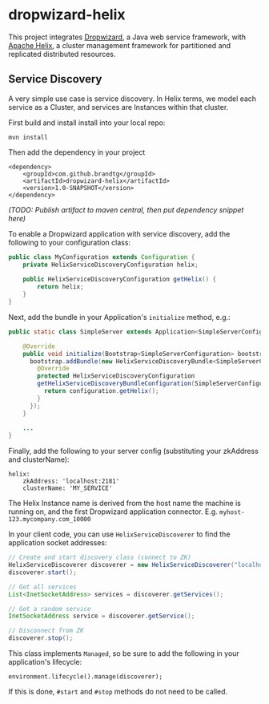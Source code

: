 dropwizard-helix
================

This project integrates [Dropwizard](http://www.dropwizard.io/), a Java web service framework,
with [Apache Helix](http://helix.apache.org/), a cluster management framework for partitioned and replicated
distributed resources.

Service Discovery
-----------------

A very simple use case is service discovery. In Helix terms, we model each service as a Cluster, and
services are Instances within that cluster.

First build and install install into your local repo:

```
mvn install
```

Then add the dependency in your project

```
<dependency>
    <groupId>com.github.brandtg</groupId>
    <artifactId>dropwizard-helix</artifactId>
    <version>1.0-SNAPSHOT</version>
</dependency>
```

_(TODO: Publish artifact to maven central, then put dependency snippet here)_

To enable a Dropwizard application with service discovery, add the following to your configuration class:

```java
public class MyConfiguration extends Configuration {
    private HelixServiceDiscoveryConfiguration helix;
    
    public HelixServiceDiscoveryConfiguration getHelix() {
        return helix;
    }
}
```

Next, add the bundle in your Application's `initialize` method, e.g.:


```java
public static class SimpleServer extends Application<SimpleServerConfiguration> {

    @Override
    public void initialize(Bootstrap<SimpleServerConfiguration> bootstrap) {
      bootstrap.addBundle(new HelixServiceDiscoveryBundle<SimpleServerConfiguration>() {
        @Override
        protected HelixServiceDiscoveryConfiguration
        getHelixServiceDiscoveryBundleConfiguration(SimpleServerConfiguration configuration) {
          return configuration.getHelix();
        }
      });
    }
    
    ...
}
```


Finally, add the following to your server config (substituting your zkAddress and clusterName):

```
helix:
    zkAddress: 'localhost:2181'
    clusterName: 'MY_SERVICE'
```

The Helix Instance name is derived from the host name the machine is running on, and the first Dropwizard
application connector. E.g. `myhost-123.mycompany.com_10000`

In your client code, you can use `HelixServiceDiscoverer` to find the application socket addresses:

```java
// Create and start discovery class (connect to ZK)
HelixServiceDiscoverer discoverer = new HelixServiceDiscoverer("localhost:2181", "MY_SERVICE");
discoverer.start();

// Get all services
List<InetSocketAddress> services = discoverer.getServices();

// Get a random service
InetSocketAddress service = discoverer.getService();

// Disconnect from ZK
discoverer.stop();
```

This class implements `Managed`, so be sure to add the following in your application's lifecycle:

```
environment.lifecycle().manage(discoverer);
```

If this is done, `#start` and `#stop` methods do not need to be called.
